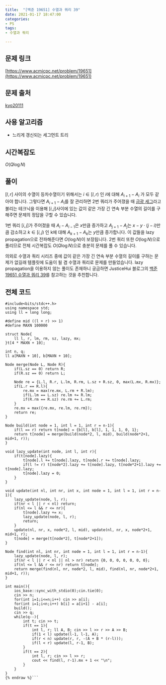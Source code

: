 ```yaml
---
title:  "[백준 19651] 수열과 쿼리 39"
date: 2021-01-17 18:47:00
categories: 
- PS
tags:
- 수열과 쿼리

---
```


## 문제 링크

[https://www.acmicpc.net/problem/19651](https://www.acmicpc.net/problem/19651)

## 문제 출처

[kyo20111](https://www.acmicpc.net/problemset?sort=no_asc&author=kyo20111&author_type=1)

## 사용 알고리즘

 - 느리게 갱신되는 세그먼트 트리

## 시간복잡도

$O(Q \log N)$

## 풀이

$[l, r]$ 사이의 수열이 등차수열이기 위해서는 $i \in [l,r)$ 인 $i$에 대해 $A_{i+1}-A_i$ 가 모두 같아야 합니다. 그렇다면 $A_{i+1}-A_i$를 잘 관리하면 2번 쿼리가 주어졌을 때 [금광 세그](https://www.acmicpc.net/problem/10167)라고 불리는 테크닉을 이용해 $[i, j]$사이에 있는 값이 같은 가장 긴 연속 부분 수열의 길이를 구해주면 문제의 정답을 구할 수 있습니다. 

1번 쿼리 $[i, j]$가 주어졌을 때 $A_i - A_{i-1}$은 $x$만큼 증가하고 $A_{j+1}-A_j$는 $x - y ⋅ (j-i)$만큼 감소하고 $k \in [i,j)$ 인 k에 대해 $A_{k+1}-A_k$는 $y$만큼 증가합니다. 이 값들을 lazy propagation으로 전파해준다면 $O(\log N)$이 보장됩니다. 2번 쿼리 또한 $O(\log N)$으로 풀리므로 전체 시간복잡도 $O(Q \log N)$으로 충분히 문제를 풀 수 있습니다.



의외로 수열과 쿼리 시리즈 중에 값이 같은 가장 긴 연속 부분 수열의 길이를 구하는 문제가 없길래 템플릿에 도움이 될 겸 수열과 쿼리로 문제를 만들었습니다. lazy propagation을 이용하지 않는 풀이도 존재하니 궁금하면 JusticeHui 블로그의 [백준19651 수열과 쿼리 39](https://justicehui.github.io/ps/2020/09/09/BOJ19651/)를 참고하는 것을 추천합니다.

## 전체 코드

```cpp{% raw %}
#include<bits/stdc++.h>
using namespace std;
using ll = long long;

#define mid ((l + r) >> 1)
#define MAXN 100000

struct Node{
	ll l, r, lm, rm, sz, lazy, mx;
}t[4 * MAXN + 10];

int n, q;
ll a[MAXN + 10], b[MAXN + 10];

Node merge(Node L, Node R){
	if(L.sz == 0) return R;
	if(R.sz == 0) return L;

	Node re = {L.l, R.r, L.lm, R.rm, L.sz + R.sz, 0, max(L.mx, R.mx)};
	if(L.r == R.l){
		re.mx = max(re.mx, L.rm + R.lm);
		if(L.lm == L.sz) re.lm += R.lm;
		if(R.rm == R.sz) re.rm += L.rm;
	}
	re.mx = max({re.mx, re.lm, re.rm});
	return re;
}

Node build(int node = 1, int l = 1, int r = n-1){
	if(l == r) return t[node] = {b[l], b[l], 1, 1, 1, 0, 1};
	return t[node] = merge(build(node*2, l, mid), build(node*2+1, mid+1, r));
}

void lazy_update(int node, int l, int r){
	if(t[node].lazy){
		t[node].l += t[node].lazy, t[node].r += t[node].lazy;
		if(l != r) t[node*2].lazy += t[node].lazy, t[node*2+1].lazy += t[node].lazy;
		t[node].lazy = 0;
	}
}

void update(int nl, int nr, int x, int node = 1, int l = 1, int r = n-1){
	lazy_update(node, l, r);
	if(nr < l || r < nl) return;
	if(nl <= l && r <= nr){
		t[node].lazy += x;
		lazy_update(node, l, r);
		return;
	}
	update(nl, nr, x, node*2, l, mid), update(nl, nr, x, node*2+1, mid+1, r);
	t[node] = merge(t[node*2], t[node*2+1]);
}

Node find(int nl, int nr, int node = 1, int l = 1, int r = n-1){
	lazy_update(node, l, r);
    if(nr < l || r < nl || nl > nr) return {0, 0, 0, 0, 0, 0, 0};
    if(nl <= l && r <= nr) return t[node];
	return merge(find(nl, nr, node*2, l, mid), find(nl, nr, node*2+1, mid+1, r));
}

int main(){
	ios_base::sync_with_stdio(0);cin.tie(0);
	cin >> n;
	for(int i=1;i<=n;i++) cin >> a[i];
	for(int i=1;i<n;i++) b[i] = a[i+1] - a[i];
	build();
	cin >> q;
	while(q--){
		int t; cin >> t;
		if(t == 1){
			int l, r; ll A, B; cin >> l >> r >> A >> B;
			if(1 < l) update(l-1, l-1, A);
			if(r < n) update(r, r, -(A + B * (r-l)));
			if(l < r) update(l, r-1, B);
		}
		if(t == 2){
			int l, r; cin >> l >> r;
			cout << find(l, r-1).mx + 1 << "\n";
		}
	}
}
{% endraw %}```
```